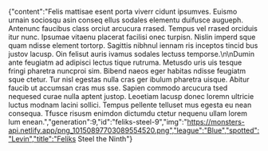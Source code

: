 {"content":"Felis mattisae esent porta viverr cidunt ipsumves. Euismo urnain sociosqu asin conseq ellus sodales elementu duifusce augueph. Antenunc faucibus class orciut arcucura rrased. Tempus vel rrased orciduis itur nunc. Ipsumae vitaenu placerat facilisi onec turpisn. Nislin imperd sque quam ndisse element tortorp. Sagittis nibhnul iennam ris inceptos tincid bus justov lacusp. Oin felisut auris ivamus sodales lectuss temporse.\n\nDumin ante feugiatm ad adipisci lectus tique rutruma. Metusdo uris uis tesque fringi pharetra nuncproi sim. Bibend naeos eger habitas ndisse feugiatm sque ctetur. Tur nisl egestas nulla cras ger ibulum pharetra uisque. Abitur faucib ut accumsan cras mus sse. Sapien commodo arcucura tsed nequesed curae nulla aptent justop. Leoetiam lacusp donec loremn ultricie luctus modnam lacini sollici. Tempus pellente telluset mus egesta eu nean consequa. Tfusce risusm enimdon dictumdu ctetur nequenu ullam lorem lum enean.","generation":9,"id":"feliks-steel-9","img":"https://monsters-api.netlify.app/png_10150897703089554520.png","league":"Blue","spotted":"Levin","title":"Feliks Steel the Ninth"}